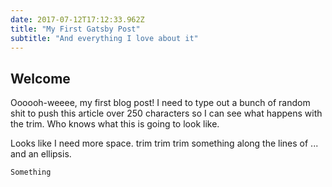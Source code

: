```yaml
---
date: 2017-07-12T17:12:33.962Z
title: "My First Gatsby Post" 
subtitle: "And everything I love about it"
---
```


## Welcome

Oooooh-weeee, my first blog post! I need to type out a bunch of random shit to push this article over 250 characters so I can see what happens with the trim. Who knows what this is going to look like. 

Looks like I need more space.
trim trim trim something along the lines of ... and an ellipsis.


```
Something




```